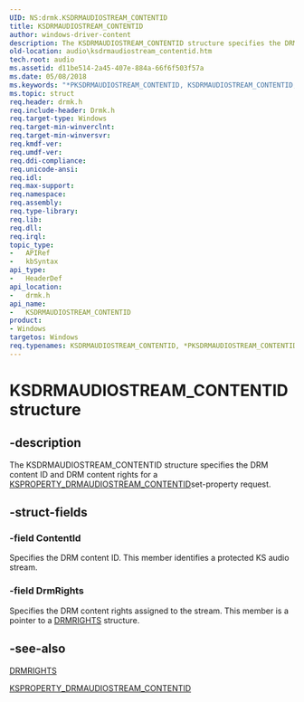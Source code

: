 ```yaml
---
UID: NS:drmk.KSDRMAUDIOSTREAM_CONTENTID
title: KSDRMAUDIOSTREAM_CONTENTID
author: windows-driver-content
description: The KSDRMAUDIOSTREAM_CONTENTID structure specifies the DRM content ID and DRM content rights for a KSPROPERTY_DRMAUDIOSTREAM_CONTENTIDset-property request.
old-location: audio\ksdrmaudiostream_contentid.htm
tech.root: audio
ms.assetid: d11be514-2a45-407e-884a-66f6f503f57a
ms.date: 05/08/2018
ms.keywords: "*PKSDRMAUDIOSTREAM_CONTENTID, KSDRMAUDIOSTREAM_CONTENTID, KSDRMAUDIOSTREAM_CONTENTID structure [Audio Devices], PKSDRMAUDIOSTREAM_CONTENTID, PKSDRMAUDIOSTREAM_CONTENTID structure pointer [Audio Devices], aud-prop_451e4ef3-53c7-4be2-a59c-efd34633c007.xml, audio.ksdrmaudiostream_contentid, drmk/KSDRMAUDIOSTREAM_CONTENTID, drmk/PKSDRMAUDIOSTREAM_CONTENTID"
ms.topic: struct
req.header: drmk.h
req.include-header: Drmk.h
req.target-type: Windows
req.target-min-winverclnt: 
req.target-min-winversvr: 
req.kmdf-ver: 
req.umdf-ver: 
req.ddi-compliance: 
req.unicode-ansi: 
req.idl: 
req.max-support: 
req.namespace: 
req.assembly: 
req.type-library: 
req.lib: 
req.dll: 
req.irql: 
topic_type:
-	APIRef
-	kbSyntax
api_type:
-	HeaderDef
api_location:
-	drmk.h
api_name:
-	KSDRMAUDIOSTREAM_CONTENTID
product:
- Windows
targetos: Windows
req.typenames: KSDRMAUDIOSTREAM_CONTENTID, *PKSDRMAUDIOSTREAM_CONTENTID
---
```


# KSDRMAUDIOSTREAM_CONTENTID structure


## -description


The KSDRMAUDIOSTREAM_CONTENTID structure specifies the DRM content ID and DRM content rights for a <a href="https://msdn.microsoft.com/library/windows/hardware/ff537351">KSPROPERTY_DRMAUDIOSTREAM_CONTENTID</a>set-property request.


## -struct-fields




### -field ContentId

Specifies the DRM content ID. This member identifies a protected KS audio stream.


### -field DrmRights

Specifies the DRM content rights assigned to the stream. This member is a pointer to a <a href="https://msdn.microsoft.com/library/windows/hardware/ff536355">DRMRIGHTS</a> structure.


## -see-also




<a href="https://msdn.microsoft.com/library/windows/hardware/ff536355">DRMRIGHTS</a>



<a href="https://msdn.microsoft.com/library/windows/hardware/ff537351">KSPROPERTY_DRMAUDIOSTREAM_CONTENTID</a>
 

 


